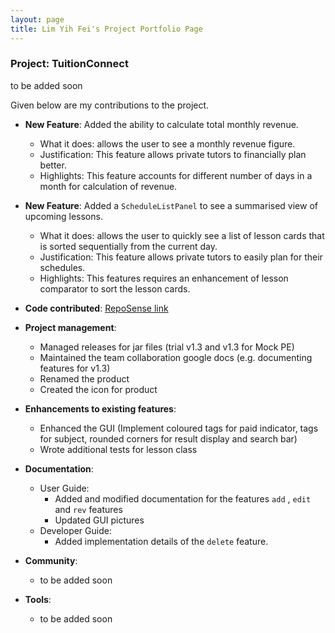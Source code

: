 ```yaml
---
layout: page
title: Lim Yih Fei's Project Portfolio Page
---
```


### Project: TuitionConnect

to be added soon

Given below are my contributions to the project.

* **New Feature**: Added the ability to calculate total monthly revenue.
    * What it does: allows the user to see a monthly revenue figure.
    * Justification: This feature allows private tutors to financially plan better.
    * Highlights: This feature accounts for different number of days in a month for calculation of revenue.
  
* **New Feature**: Added a `ScheduleListPanel` to see a summarised view of upcoming lessons.
   *  What it does: allows the user to quickly see a list of lesson cards that is sorted sequentially from the current day.
   *  Justification: This feature allows private tutors to easily plan for their schedules.
   *  Highlights: This features requires an enhancement of lesson comparator to sort the lesson cards.

* **Code contributed**: [RepoSense link](https://nus-cs2103-ay2324s1.github.io/tp-dashboard/?search=yihfei&sort=groupTitle&sortWithin=title&timeframe=commit&mergegroup=&groupSelect=groupByRepos&breakdown=true&checkedFileTypes=docs~functional-code~test-code&since=2023-09-22&tabOpen=true&zFR=false&tabType=authorship&tabAuthor=yihfei&tabRepo=AY2324S1-CS2103T-F10-4%2Ftp%5Bmaster%5D&authorshipIsMergeGroup=false&authorshipFileTypes=docs~functional-code~test-code&authorshipIsBinaryFileTypeChecked=false&authorshipIsIgnoredFilesChecked=false)

* **Project management**:
    * Managed releases for jar files (trial v1.3 and v1.3 for Mock PE)
    * Maintained the team collaboration google docs (e.g. documenting features for v1.3)
    * Renamed the product
    * Created the icon for product

* **Enhancements to existing features**:
  * Enhanced the GUI (Implement coloured tags for paid indicator, tags for subject, rounded corners for result display and search bar)
  * Wrote additional tests for lesson class

* **Documentation**:
  * User Guide:
    * Added and modified documentation for the features `add` , `edit` and `rev` features
    * Updated GUI pictures
  * Developer Guide:
    * Added implementation details of the `delete` feature.


* **Community**:
    * to be added soon

* **Tools**:
    * to be added soon
